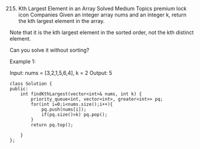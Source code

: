 215. Kth Largest Element in an Array
     Solved
     Medium
     Topics
     premium lock icon
     Companies
     Given an integer array nums and an integer k, return the kth largest element in the array.

Note that it is the kth largest element in the sorted order, not the kth distinct element.

Can you solve it without sorting?

Example 1:

Input: nums = [3,2,1,5,6,4], k = 2
Output: 5

```
class Solution {
public:
    int findKthLargest(vector<int>& nums, int k) {
        priority_queue<int, vector<int>, greater<int>> pq;
        for(int i=0;i<nums.size();i++){
            pq.push(nums[i]);
            if(pq.size()>k) pq.pop();
        }
        return pq.top();

    }
};
```

